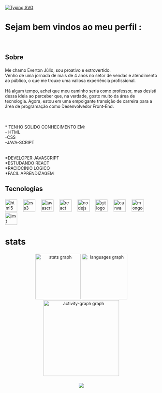 [![Typing SVG](https://readme-typing-svg.herokuapp.com/?color=d8e945&size=35&center=true&vCenter=true&width=1000&lines=OLÁ,+Meu+Nome+É+Everton+Ramos;Sou+Desenvolvedor;+Be+Welcome!+:%29)](https://git.io/typing-svg) 


###

<h1 align="left">Sejam bem vindos ao meu perfil :</h1>

###

<br clear="both">

<h2 align="left">Sobre</h2>

###

<p align="left">Me chamo Everton Júlio, sou proativo e extrovertido.<br>Venho de uma jornada de mais de 4 anos no setor de vendas e atendimento ao público, o que me trouxe uma valiosa experiência profissional.<br><br>Há algum tempo, achei que meu caminho seria como professor, mas desisti dessa ideia ao perceber que, na verdade, gosto muito da área de tecnologia. Agora, estou em uma empolgante transição de carreira para a área de programação como Desenvolvedor Front-End.<br><br><br><br>* TENHO SOLIDO CONHECIMENTO EM:<br>- HTML<br>-CSS<br>-JAVA-SCRIPT<br><br><br>*DEVELOPER JAVASCRIPT<br>*ESTUDANDO REACT<br>*RACIOCINIO LOGICO<br>*FACIL APRENDIZAGEM</p>

###

<h2 align="left">Tecnologias</h2>

###

<div align="left">
  <img src="https://skillicons.dev/icons?i=html" height="40" alt="html5 logo"  />
  <img width="12" />
  <img src="https://skillicons.dev/icons?i=css" height="40" alt="css3 logo"  />
  <img width="12" />
  <img src="https://skillicons.dev/icons?i=js" height="40" alt="javascript logo"  />
  <img width="12" />
  <img src="https://skillicons.dev/icons?i=react" height="40" alt="react logo"  />
  <img width="12" />
  <img src="https://skillicons.dev/icons?i=nodejs" height="40" alt="nodejs logo"  />
  <img width="12" />
  <img src="https://skillicons.dev/icons?i=git" height="40" alt="git logo"  />
  <img width="12" />
  <img src="https://cdn.jsdelivr.net/gh/devicons/devicon/icons/canva/canva-original.svg" height="40" alt="canva logo"  />
  <img width="12" />
  <img src="https://skillicons.dev/icons?i=mongodb" height="40" alt="mongodb logo"  />
  <img width="12" />
  <img src="https://cdn.jsdelivr.net/gh/devicons/devicon/icons/jest/jest-plain.svg" height="40" alt="jest logo"  />
</div>

###

<h1 align="left">stats</h1>

###

<div align="center">
  <img src="https://github-readme-stats.vercel.app/api?username=EvertonRamosdev&hide_title=false&hide_rank=false&show_icons=true&include_all_commits=true&count_private=true&disable_animations=false&theme=gruvbox_light&locale=en&hide_border=false&order=1" height="150" alt="stats graph"  />
  <img src="https://github-readme-stats.vercel.app/api/top-langs?username=EvertonRamosdev&locale=en&hide_title=false&layout=compact&card_width=320&langs_count=5&theme=gruvbox_light&hide_border=false&order=2" height="150" alt="languages graph"  />
  <img src="https://github-readme-activity-graph.vercel.app/graph?username=EvertonRamosdev&radius=16&theme=gruvbox&area=true&order=5" height="250" alt="activity-graph graph"  />
</div>

###

<div align="center">
  <img src="https://profile-counter.glitch.me/EvertonRamosdev/count.svg?"  />
</div>
